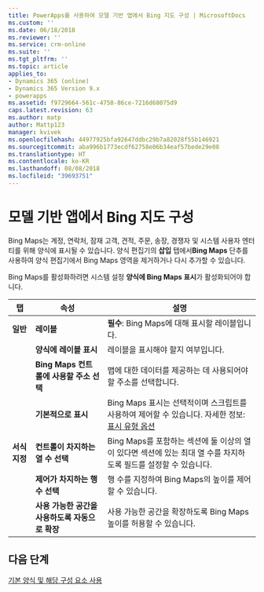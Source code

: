 ```yaml
---
title: PowerApps를 사용하여 모델 기반 앱에서 Bing 지도 구성 | MicrosoftDocs
ms.custom: ''
ms.date: 06/18/2018
ms.reviewer: ''
ms.service: crm-online
ms.suite: ''
ms.tgt_pltfrm: ''
ms.topic: article
applies_to:
- Dynamics 365 (online)
- Dynamics 365 Version 9.x
- powerapps
ms.assetid: f9729664-561c-4758-86ce-7216d68075d9
caps.latest.revision: 63
ms.author: matp
author: Mattp123
manager: kvivek
ms.openlocfilehash: 44977925bfa92647ddbc29b7a82028f55b146921
ms.sourcegitcommit: aba996b1773ecdf62758e06b34eaf57bede29e08
ms.translationtype: HT
ms.contentlocale: ko-KR
ms.lasthandoff: 08/08/2018
ms.locfileid: "39693751"
---
```

# <a name="configure-bing-maps-in-a-model-driven-app"></a>모델 기반 앱에서 Bing 지도 구성

 Bing Maps는 계정, 연락처, 잠재 고객, 견적, 주문, 송장, 경쟁자 및 시스템 사용자 엔터티를 위해 양식에 표시될 수 있습니다. 양식 편집기의 **삽입** 탭에서**Bing Maps** 단추를 사용하여 양식 편집기에서 Bing Maps 영역을 제거하거나 다시 추가할 수 있습니다.  
  
 Bing Maps를 활성화하려면 시스템 설정 **양식에 Bing Maps 표시**가 활성화되어야 합니다.  
  
|탭|속성|설명|  
|---------|--------------|-----------------|  
|**일반**|**레이블**|**필수**: Bing Maps에 대해 표시할 레이블입니다.|  
||**양식에 레이블 표시**|레이블을 표시해야 할지 여부입니다.|  
||**Bing Maps 컨트롤에 사용할 주소 선택**|맵에 대한 데이터를 제공하는 데 사용되어야 할 주소를 선택합니다.|  
||**기본적으로 표시**|Bing Maps 표시는 선택적이며 스크립트를 사용하여 제어할 수 있습니다. 자세한 정보: [표시 유형 옵션](visibility-options-legacy.md)|  
|**서식 지정**|**컨트롤이 차지하는 열 수 선택**|Bing Maps를 포함하는 섹션에 둘 이상의 열이 있다면 섹션에 있는 최대 열 수를 차지하도록 필드를 설정할 수 있습니다.|  
||**제어가 차지하는 행 수 선택**|행 수를 지정하여 Bing Maps의 높이를 제어할 수 있습니다.|  
||**사용 가능한 공간을 사용하도록 자동으로 확장**|사용 가능한 공간을 확장하도록 Bing Maps 높이를 허용할 수 있습니다.|  

## <a name="next-steps"></a>다음 단계

[기본 양식 및 해당 구성 요소 사용](use-main-form-and-components.md)